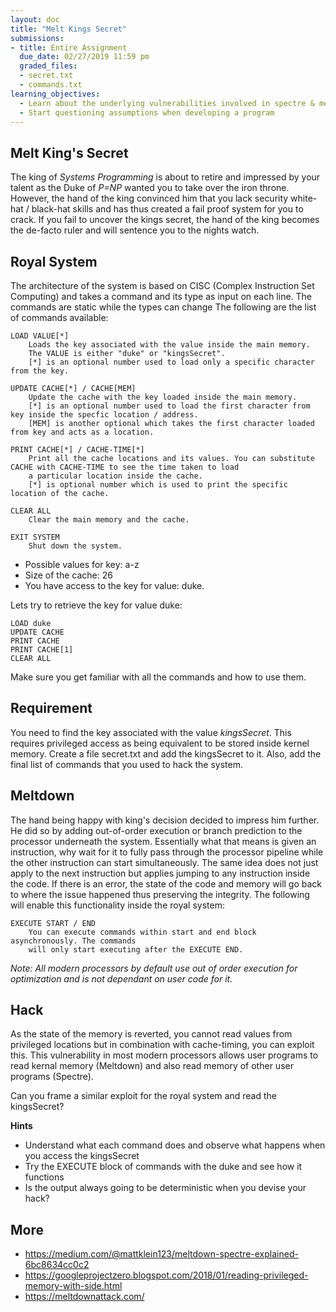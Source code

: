 ```yaml
---
layout: doc
title: "Melt Kings Secret"
submissions:
- title: Entire Assignment
  due_date: 02/27/2019 11:59 pm
  graded_files:
  - secret.txt
  - commands.txt
learning_objectives:
  - Learn about the underlying vulnerabilities involved in spectre & meltdown
  - Start questioning assumptions when developing a program
---
```


## Melt King's Secret
The king of *Systems Programming* is about to retire and impressed by your talent as the Duke of *P=NP* wanted you to 
take over the iron throne. However, the hand of the king convinced him that you lack security white-hat / black-hat 
skills and has thus created a fail proof system for you to crack. If you fail to uncover the kings secret, 
the hand of the king becomes the de-facto ruler and will sentence you to the nights watch. 

## Royal System
The architecture of the system is based on CISC (Complex Instruction Set Computing) and takes a command and its type as 
input on each line. The commands are static while the types can change The following are the list of commands available:
``` 
LOAD VALUE[*]
    Loads the key associated with the value inside the main memory. 
    The VALUE is either "duke" or "kingsSecret". 
    [*] is an optional number used to load only a specific character from the key.   
```

```
UPDATE CACHE[*] / CACHE[MEM]
    Update the cache with the key loaded inside the main memory. 
    [*] is an optional number used to load the first character from key inside the specfic location / address. 
    [MEM] is another optional which takes the first character loaded from key and acts as a location.
``` 

```
PRINT CACHE[*] / CACHE-TIME[*]
    Print all the cache locations and its values. You can substitute CACHE with CACHE-TIME to see the time taken to load 
    a particular location inside the cache. 
    [*] is optional number which is used to print the specific location of the cache.   
```

```
CLEAR ALL
    Clear the main memory and the cache. 
```

```
EXIT SYSTEM 
    Shut down the system. 
```

- Possible values for key: a-z
- Size of the cache: 26
- You have access to the key for value: duke. 

Lets try to retrieve the key for value duke:
```
LOAD duke
UPDATE CACHE
PRINT CACHE
PRINT CACHE[1]
CLEAR ALL

```

Make sure you get familiar with all the commands and how to use them. 

## Requirement
You need to find the key associated with the value *kingsSecret*. This requires privileged access as being equivalent to 
be stored inside kernel memory. Create a file secret.txt and add the kingsSecret to it. Also, add the final list of 
commands that you used to hack the system. 

## Meltdown
The hand being happy with king's decision decided to impress him further. He did so by adding out-of-order execution or 
branch prediction to the processor underneath the system. Essentially what that means is given an instruction, why wait 
for it to fully pass through the processor pipeline while the other instruction can start simultaneously. The same idea
does not just apply to the next instruction but applies jumping to any instruction inside the code. 
If there is an error, the state of the code and memory will go back to where the issue happened thus preserving the 
integrity. The following will enable this functionality inside the royal system:
 
```
EXECUTE START / END
    You can execute commands within start and end block asynchronously. The commands 
    will only start executing after the EXECUTE END.
```

*Note: All modern processors by default use out of order execution for optimization and is not dependant on user 
code for it.*

## Hack
As the state of the memory is reverted, you cannot read values from privileged locations but in combination with 
cache-timing, you can exploit this. This vulnerability in most modern processors allows user programs to read 
kernal memory (Meltdown) and also read memory of other user programs (Spectre). 

Can you frame a similar exploit for the royal system and read the kingsSecret?

**Hints**
- Understand what each command does and observe what happens when you access the kingsSecret
- Try the EXECUTE block of commands with the duke and see how it functions
- Is the output always going to be deterministic when you devise your hack? 

## More
- https://medium.com/@mattklein123/meltdown-spectre-explained-6bc8634cc0c2
- https://googleprojectzero.blogspot.com/2018/01/reading-privileged-memory-with-side.html
- https://meltdownattack.com/
